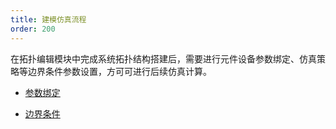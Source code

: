 ```yaml
---
title: 建模仿真流程
order: 200
---
```


在拓扑编辑模块中完成系统拓扑结构搭建后，需要进行元件设备参数绑定、仿真策略等边界条件参数设置，方可可进行后续仿真计算。

* [参数绑定](./setting/index.md)

* [边界条件](./boundary/index.md)
